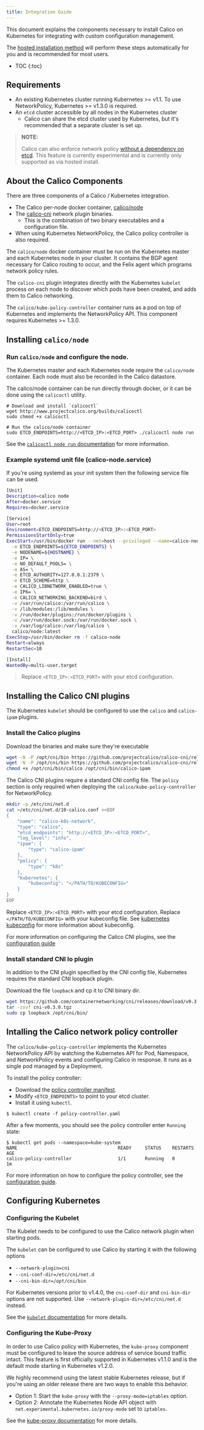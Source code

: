 ```yaml
---
title: Integration Guide
---
```



This document explains the components necessary to install Calico on Kubernetes for integrating
with custom configuration management.

The [hosted installation method](hosted/) will perform these steps automatically for you and is recommended
for most users.

* TOC
{:toc}

## Requirements

- An existing Kubernetes cluster running Kubernetes >= v1.1.  To use NetworkPolicy, Kubernetes >= v1.3.0 is required.
- An `etcd` cluster accessible by all nodes in the Kubernetes cluster
  - Calico can share the etcd cluster used by Kubernetes, but it's recommended that a separate cluster is set up.

> **NOTE:**
>
> Calico can also enforce network policy [without a dependency on etcd](hosted/k8s-backend/). This feature is currently experimental
and is currently only supported as via hosted install.

## About the Calico Components

There are three components of a Calico / Kubernetes integration.

- The Calico per-node docker container, [calico/node](https://quay.io/repository/calico/node?tab=tags)
- The [calico-cni](https://github.com/projectcalico/calico-cni) network plugin binaries.
  - This is the combination of two binary executables and a configuration file.
- When using Kubernetes NetworkPolicy, the Calico policy controller is also required.

The `calico/node` docker container must be run on the Kubernetes master and each
Kubernetes node in your cluster.  It contains the BGP agent necessary for Calico routing to occur,
and the Felix agent which programs network policy rules.

The `calico-cni` plugin integrates directly with the Kubernetes `kubelet` process
on each node to discover which pods have been created, and adds them to Calico networking.

The `calico/kube-policy-controller` container runs as a pod on top of Kubernetes and implements
the NetworkPolicy API.  This component requires Kubernetes >= 1.3.0.

## Installing `calico/node`

### Run `calico/node` and configure the node.

The Kubernetes master and each Kubernetes node require the `calico/node` container.
Each node must also be recorded in the Calico datastore.

The calico/node container can be run directly through docker, or it can be
done using the `calicoctl` utility.

```
# Download and install `calicoctl`
wget http://www.projectcalico.org/builds/calicoctl
sudo chmod +x calicoctl

# Run the calico/node container
sudo ETCD_ENDPOINTS=http://<ETCD_IP>:<ETCD_PORT> ./calicoctl node run
```

See the [`calicoctl node run` documentation]({{site.baseurl}}/{{page.version}}/reference/calicoctl/commands/node/)
for more information.

### Example systemd unit file (calico-node.service)

If you're using systemd as your init system then the following service file can be used.

```bash
[Unit]
Description=calico node
After=docker.service
Requires=docker.service

[Service]
User=root
Environment=ETCD_ENDPOINTS=http://<ETCD_IP>:<ETCD_PORT>
PermissionsStartOnly=true
ExecStart=/usr/bin/docker run --net=host --privileged --name=calico-node \
  -e ETCD_ENDPOINTS=${ETCD_ENDPOINTS} \
  -e NODENAME=${HOSTNAME} \
  -e IP= \
  -e NO_DEFAULT_POOLS= \
  -e AS= \
  -e ETCD_AUTHORITY=127.0.0.1:2379 \
  -e ETCD_SCHEME=http \
  -e CALICO_LIBNETWORK_ENABLED=true \
  -e IP6= \
  -e CALICO_NETWORKING_BACKEND=bird \
  -v /var/run/calico:/var/run/calico \
  -v /lib/modules:/lib/modules \
  -v /run/docker/plugins:/run/docker/plugins \
  -v /var/run/docker.sock:/var/run/docker.sock \
  -v /var/log/calico:/var/log/calico \
  calico/node:latest
ExecStop=/usr/bin/docker rm -f calico-node
Restart=always
RestartSec=10

[Install]
WantedBy=multi-user.target
```
> Replace `<ETCD_IP>:<ETCD_PORT>` with your etcd configuration.

## Installing the Calico CNI plugins

The Kubernetes `kubelet` should be configured to use the `calico` and `calico-ipam` plugins.

### Install the Calico plugins

Download the binaries and make sure they're executable

```bash
wget -N -P /opt/cni/bin https://github.com/projectcalico/calico-cni/releases/download/v1.5.4/calico
wget -N -P /opt/cni/bin https://github.com/projectcalico/calico-cni/releases/download/v1.5.4/calico-ipam
chmod +x /opt/cni/bin/calico /opt/cni/bin/calico-ipam
```

The Calico CNI plugins require a standard CNI config file.  The `policy` section is only required when
deploying the `calico/kube-policy-controller` for NetworkPolicy.

```bash
mkdir -p /etc/cni/net.d
cat >/etc/cni/net.d/10-calico.conf <<EOF
{
    "name": "calico-k8s-network",
    "type": "calico",
    "etcd_endpoints": "http://<ETCD_IP>:<ETCD_PORT>",
    "log_level": "info",
    "ipam": {
        "type": "calico-ipam"
    },
    "policy": {
        "type": "k8s"
    },
    "kubernetes": {
        "kubeconfig": "</PATH/TO/KUBECONFIG>"
    }
}
EOF
```

Replace `<ETCD_IP>:<ETCD_PORT>` with your etcd configuration.
Replace `</PATH/TO/KUBECONFIG>` with your kubeconfig file. See [kubernetes kubeconfig](http://kubernetes.io/docs/user-guide/kubeconfig-file/) for more information about kubeconfig.

For more information on configuring the Calico CNI plugins, see the [configuration guide]({{site.baseurl}}/{{page.version}}/reference/cni-plugin/configuration)

### Install standard CNI lo plugin

In addition to the CNI plugin specified by the CNI config file, Kubernetes requires the standard CNI loopback plugin.

Download the file `loopback` and cp it to CNI binary dir.

```bash
wget https://github.com/containernetworking/cni/releases/download/v0.3.0/cni-v0.3.0.tgz
tar -zxvf cni-v0.3.0.tgz
sudo cp loopback /opt/cni/bin/
```

## Intalling the Calico network policy controller

The `calico/kube-policy-controller` implements the Kubernetes NetworkPolicy API by watching the
Kubernetes API for Pod, Namespace, and NetworkPolicy events and configuring Calico in response. It runs as
a single pod managed by a Deployment.

To install the policy controller:

- Download the [policy controller manifest](policy-controller.yaml).
- Modify `<ETCD_ENDPOINTS>` to point to your etcd cluster.
- Install it using `kubectl`.

```shell
$ kubectl create -f policy-controller.yaml
```

After a few moments, you should see the policy controller enter `Running` state:

```shell
$ kubectl get pods --namespace=kube-system
NAME                                     READY     STATUS    RESTARTS   AGE
calico-policy-controller                 1/1       Running   0          1m
```

For more information on how to configure the policy controller,
see the [configuration guide]({{site.baseur}}/{{page.version}}/reference/policy-controller/configuration).

## Configuring Kubernetes

### Configuring the Kubelet

The Kubelet needs to be configured to use the Calico network plugin when starting pods.

The `kubelet` can be configured to use Calico by starting it with the following options

- `--network-plugin=cni`
- `--cni-conf-dir=/etc/cni/net.d`
- `--cni-bin-dir=/opt/cni/bin`

For Kubernetes versions prior to v1.4.0, the `cni-conf-dir` and `cni-bin-dir` options are
not supported.  Use `--network-plugin-dir=/etc/cni/net.d` instead.

See the [`kubelet` documentation](http://kubernetes.io/docs/admin/kubelet/)
for more details.

### Configuring the Kube-Proxy

In order to use Calico policy with Kubernetes, the `kube-proxy` component must
be configured to leave the source address of service bound traffic intact.
This feature is first officially supported in Kubernetes v1.1.0 and is the default mode starting
in Kubernetes v1.2.0.

We highly recommend using the latest stable Kubernetes release, but if you're using an older release
there are two ways to enable this behavior.

- Option 1: Start the `kube-proxy` with the `--proxy-mode=iptables` option.
- Option 2: Annotate the Kubernetes Node API object with `net.experimental.kubernetes.io/proxy-mode` set to `iptables`.

See the [kube-proxy documentation](http://kubernetes.io/docs/admin/kube-proxy/)
for more details.
